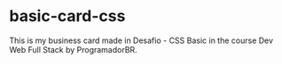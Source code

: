 # basic-card-css
This is my business card made in Desafio - CSS Basic in the course Dev Web Full Stack by ProgramadorBR.
